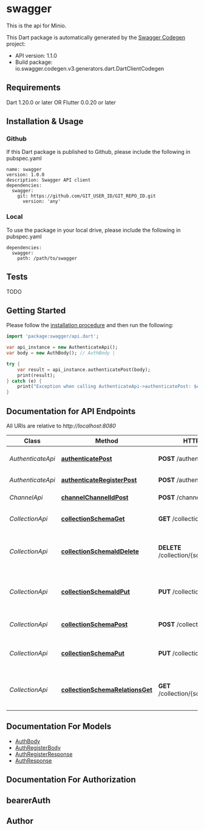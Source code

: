 # swagger
This is the api for Minio.

This Dart package is automatically generated by the [Swagger Codegen](https://github.com/swagger-api/swagger-codegen) project:

- API version: 1.1.0
- Build package: io.swagger.codegen.v3.generators.dart.DartClientCodegen

## Requirements

Dart 1.20.0 or later OR Flutter 0.0.20 or later

## Installation & Usage

### Github
If this Dart package is published to Github, please include the following in pubspec.yaml
```
name: swagger
version: 1.0.0
description: Swagger API client
dependencies:
  swagger:
    git: https://github.com/GIT_USER_ID/GIT_REPO_ID.git
      version: 'any'
```

### Local
To use the package in your local drive, please include the following in pubspec.yaml
```
dependencies:
  swagger:
    path: /path/to/swagger
```

## Tests

TODO

## Getting Started

Please follow the [installation procedure](#installation--usage) and then run the following:

```dart
import 'package:swagger/api.dart';

var api_instance = new AuthenticateApi();
var body = new AuthBody(); // AuthBody | 

try {
    var result = api_instance.authenticatePost(body);
    print(result);
} catch (e) {
    print("Exception when calling AuthenticateApi->authenticatePost: $e\n");
}
```

## Documentation for API Endpoints

All URIs are relative to *http://localhost:8080*

Class | Method | HTTP request | Description
------------ | ------------- | ------------- | -------------
*AuthenticateApi* | [**authenticatePost**](docs//AuthenticateApi.md#authenticatepost) | **POST** /authenticate | Authentication for retrieving the token
*AuthenticateApi* | [**authenticateRegisterPost**](docs//AuthenticateApi.md#authenticateregisterpost) | **POST** /authenticate/register | Create a new subscription
*ChannelApi* | [**channelChannelIdPost**](docs//ChannelApi.md#channelchannelidpost) | **POST** /channel/{channelId} | Create a new chanel
*CollectionApi* | [**collectionSchemaGet**](docs//CollectionApi.md#collectionschemaget) | **GET** /collection/{schema} | Gets a collection by name
*CollectionApi* | [**collectionSchemaIdDelete**](docs//CollectionApi.md#collectionschemaiddelete) | **DELETE** /collection/{schema}/{id} | Deletes the item in the collection that matches the id
*CollectionApi* | [**collectionSchemaIdPut**](docs//CollectionApi.md#collectionschemaidput) | **PUT** /collection/{schema}/{id} | Replaces the item in the collection with the one in the request body
*CollectionApi* | [**collectionSchemaPost**](docs//CollectionApi.md#collectionschemapost) | **POST** /collection/{schema} | Adds a new item to the collection
*CollectionApi* | [**collectionSchemaPut**](docs//CollectionApi.md#collectionschemaput) | **PUT** /collection/{schema} | Replaces the whole collection with the given one
*CollectionApi* | [**collectionSchemaRelationsGet**](docs//CollectionApi.md#collectionschemarelationsget) | **GET** /collection/{schema}/{relations} | Gets a collection by name with resolving the relations

## Documentation For Models

 - [AuthBody](docs//AuthBody.md)
 - [AuthRegisterBody](docs//AuthRegisterBody.md)
 - [AuthRegisterResponse](docs//AuthRegisterResponse.md)
 - [AuthResponse](docs//AuthResponse.md)

## Documentation For Authorization


## bearerAuth



## Author


